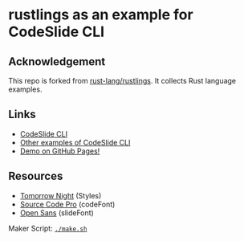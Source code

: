 # rustlings as an example for CodeSlide CLI

## Acknowledgement
This repo is forked from [rust-lang/rustlings](https://github.com/rust-lang/rustlings/). It collects Rust language examples.

## Links
- [CodeSlide CLI](https://github.com/AsherJingkongChen/codeslide/tree/main/app/cli)
- [Other examples of CodeSlide CLI](https://github.com/AsherJingkongChen/codeslide/tree/main/app/cli/examples)
- [Demo on GitHub Pages!](https://asherjingkongchen.github.io/rustlings-as-codeslide-cli-example/)

## Resources
- [Tomorrow Night](https://doc.rust-lang.org/book/tomorrow-night.css) (Styles)
- [Source Code Pro](https://fonts.googleapis.com/css2?family=Source+Code+Pro:wght@300;400;700&display=swap) (codeFont)
- [Open Sans](https://fonts.googleapis.com/css2?family=Open+Sans:ital,wght@0,400;0,700;1,400;1,700&display=swap) (slideFont)

Maker Script: [`./make.sh`](./make.sh)